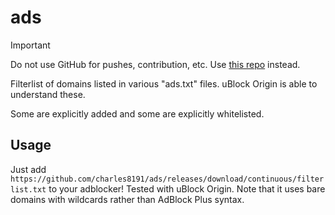 # ads

> [!IMPORTANT]
> Do not use GitHub for pushes, contribution, etc. Use [this repo](https://git.disroot.org/charles8191/ads) instead.

Filterlist of domains listed in various "ads.txt" files. uBlock Origin is able to understand these.

Some are explicitly added and some are explicitly whitelisted.

## Usage

Just add `https://github.com/charles8191/ads/releases/download/continuous/filterlist.txt` to your adblocker! Tested with uBlock Origin. Note that it uses bare domains with wildcards rather than AdBlock Plus syntax.
